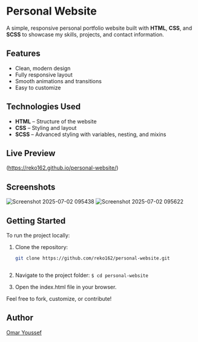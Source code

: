 # Personal Website

A simple, responsive personal portfolio website built with **HTML**, **CSS**, and **SCSS** to showcase my skills, projects, and contact information.

## Features

- Clean, modern design
- Fully responsive layout
- Smooth animations and transitions
- Easy to customize

## Technologies Used

- **HTML** – Structure of the website
- **CSS** – Styling and layout
- **SCSS** – Advanced styling with variables, nesting, and mixins

## Live Preview

(https://reko162.github.io/personal-website/)

## Screenshots

![Screenshot 2025-07-02 095438](https://github.com/user-attachments/assets/9c0f1a04-72d3-4d15-8170-b41142c64fdc)
![Screenshot 2025-07-02 095622](https://github.com/user-attachments/assets/0bb8fa61-f437-4452-937b-3a33bb7dfd62)

## Getting Started

To run the project locally:

1. Clone the repository:
   ```bash
   git clone https://github.com/reko162/personal-website.git



2. Navigate to the project folder:
  `$ cd personal-website`
  
   
3. Open the index.html file in your browser.

Feel free to fork, customize, or contribute!


## Author

[Omar Youssef](https://www.linkedin.com/in/omar-youssef-elanany/)




